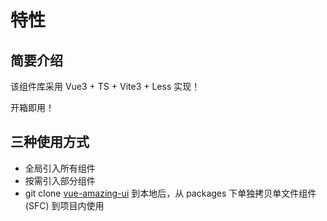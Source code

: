 # 特性

## 简要介绍

该组件库采用 Vue3 + TS + Vite3 + Less 实现！

开箱即用！

## 三种使用方式

- 全局引入所有组件
- 按需引入部分组件
- git clone [vue-amazing-ui](https://github.com/themusecatcher/vue-amazing-ui) 到本地后，从 packages 下单独拷贝单文件组件 (SFC) 到项目内使用
